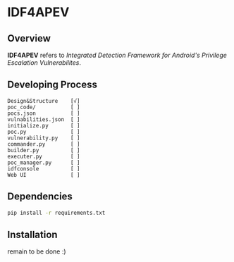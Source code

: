 # IDF4APEV

## Overview

**IDF4APEV** refers to *Integrated Detection Framework for Android's Privilege Escalation Vulnerabilites*.

## Developing Process

```
Design&Structure    [√]
poc_code/           [ ]
pocs.json           [ ]
vulnabilities.json  [ ]
initialize.py       [ ]
poc.py              [ ]
vulnerability.py    [ ]
commander.py        [ ]
builder.py          [ ]
executer.py         [ ]
poc_manager.py      [ ]
idfconsole          [ ]
Web UI              [ ]
```

## Dependencies

```bash
pip install -r requirements.txt
```

## Installation

remain to be done :)